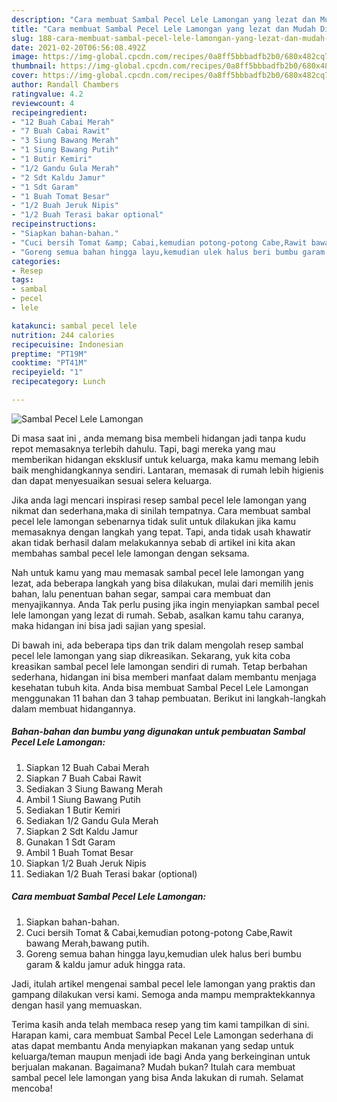 ```yaml
---
description: "Cara membuat Sambal Pecel Lele Lamongan yang lezat dan Mudah Dibuat"
title: "Cara membuat Sambal Pecel Lele Lamongan yang lezat dan Mudah Dibuat"
slug: 188-cara-membuat-sambal-pecel-lele-lamongan-yang-lezat-dan-mudah-dibuat
date: 2021-02-20T06:56:08.492Z
image: https://img-global.cpcdn.com/recipes/0a8ff5bbbadfb2b0/680x482cq70/sambal-pecel-lele-lamongan-foto-resep-utama.jpg
thumbnail: https://img-global.cpcdn.com/recipes/0a8ff5bbbadfb2b0/680x482cq70/sambal-pecel-lele-lamongan-foto-resep-utama.jpg
cover: https://img-global.cpcdn.com/recipes/0a8ff5bbbadfb2b0/680x482cq70/sambal-pecel-lele-lamongan-foto-resep-utama.jpg
author: Randall Chambers
ratingvalue: 4.2
reviewcount: 4
recipeingredient:
- "12 Buah Cabai Merah"
- "7 Buah Cabai Rawit"
- "3 Siung Bawang Merah"
- "1 Siung Bawang Putih"
- "1 Butir Kemiri"
- "1/2 Gandu Gula Merah"
- "2 Sdt Kaldu Jamur"
- "1 Sdt Garam"
- "1 Buah Tomat Besar"
- "1/2 Buah Jeruk Nipis"
- "1/2 Buah Terasi bakar optional"
recipeinstructions:
- "Siapkan bahan-bahan."
- "Cuci bersih Tomat &amp; Cabai,kemudian potong-potong Cabe,Rawit bawang Merah,bawang putih."
- "Goreng semua bahan hingga layu,kemudian ulek halus beri bumbu garam &amp; kaldu jamur aduk hingga rata."
categories:
- Resep
tags:
- sambal
- pecel
- lele

katakunci: sambal pecel lele 
nutrition: 244 calories
recipecuisine: Indonesian
preptime: "PT19M"
cooktime: "PT41M"
recipeyield: "1"
recipecategory: Lunch

---
```



![Sambal Pecel Lele Lamongan](https://img-global.cpcdn.com/recipes/0a8ff5bbbadfb2b0/680x482cq70/sambal-pecel-lele-lamongan-foto-resep-utama.jpg)

Di masa  saat ini , anda memang bisa membeli hidangan jadi tanpa kudu repot memasaknya terlebih dahulu. Tapi, bagi mereka yang mau memberikan hidangan eksklusif untuk keluarga, maka kamu memang lebih baik menghidangkannya sendiri. Lantaran, memasak di rumah lebih higienis dan dapat menyesuaikan sesuai selera keluarga.

Jika anda lagi mencari inspirasi resep sambal pecel lele lamongan yang nikmat dan sederhana,maka di sinilah tempatnya. Cara membuat sambal pecel lele lamongan  sebenarnya tidak sulit untuk dilakukan jika kamu memasaknya dengan langkah yang tepat. Tapi, anda tidak usah khawatir akan tidak berhasil dalam melakukannya 
sebab di artikel ini kita akan membahas sambal pecel lele lamongan dengan seksama.  



Nah untuk kamu yang mau memasak sambal pecel lele lamongan yang lezat, ada beberapa langkah yang bisa dilakukan, mulai dari memilih jenis bahan, lalu penentuan bahan segar, sampai cara membuat dan menyajikannya. Anda Tak perlu pusing jika ingin menyiapkan sambal pecel lele lamongan yang lezat di rumah. Sebab, asalkan kamu  tahu caranya, maka hidangan ini bisa jadi sajian yang spesial.

Di bawah ini, ada beberapa tips dan trik dalam mengolah resep sambal pecel lele lamongan yang siap dikreasikan. Sekarang, yuk kita coba kreasikan sambal pecel lele lamongan sendiri di rumah. Tetap berbahan sederhana, hidangan ini bisa memberi manfaat dalam membantu menjaga kesehatan tubuh kita. Anda bisa membuat Sambal Pecel Lele Lamongan menggunakan 11 bahan dan 3 tahap pembuatan. Berikut ini langkah-langkah dalam membuat hidangannya.

<!--inarticleads1-->

##### Bahan-bahan dan bumbu yang digunakan untuk pembuatan Sambal Pecel Lele Lamongan:

1. Siapkan 12 Buah Cabai Merah
1. Siapkan 7 Buah Cabai Rawit
1. Sediakan 3 Siung Bawang Merah
1. Ambil 1 Siung Bawang Putih
1. Sediakan 1 Butir Kemiri
1. Sediakan 1/2 Gandu Gula Merah
1. Siapkan 2 Sdt Kaldu Jamur
1. Gunakan 1 Sdt Garam
1. Ambil 1 Buah Tomat Besar
1. Siapkan 1/2 Buah Jeruk Nipis
1. Sediakan 1/2 Buah Terasi bakar (optional)




<!--inarticleads2-->

##### Cara membuat Sambal Pecel Lele Lamongan:

1. Siapkan bahan-bahan.
1. Cuci bersih Tomat &amp; Cabai,kemudian potong-potong Cabe,Rawit bawang Merah,bawang putih.
1. Goreng semua bahan hingga layu,kemudian ulek halus beri bumbu garam &amp; kaldu jamur aduk hingga rata.




Jadi, itulah artikel mengenai  sambal pecel lele lamongan  yang praktis dan gampang dilakukan versi kami. Semoga anda mampu mempraktekkannya dengan hasil yang memuaskan. 

Terima kasih anda telah membaca resep yang tim kami tampilkan di sini. Harapan kami, cara membuat  Sambal Pecel Lele Lamongan sederhana di atas dapat membantu Anda menyiapkan makanan yang sedap untuk keluarga/teman maupun menjadi ide bagi Anda yang berkeinginan untuk berjualan makanan. Bagaimana? Mudah bukan? Itulah cara membuat sambal pecel lele lamongan yang bisa Anda lakukan di rumah. Selamat mencoba!

